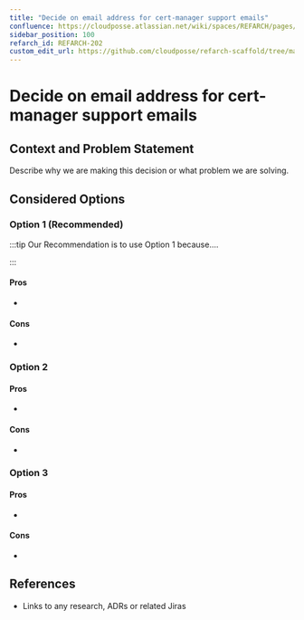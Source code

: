 ```yaml
---
title: "Decide on email address for cert-manager support emails"
confluence: https://cloudposse.atlassian.net/wiki/spaces/REFARCH/pages/1223327759/REFARCH-202+-+Decide+on+email+address+for+cert-manager+support+emails
sidebar_position: 100
refarch_id: REFARCH-202
custom_edit_url: https://github.com/cloudposse/refarch-scaffold/tree/main/docs/docs/fundamentals/design-decisions/foundational-platform/decide-on-email-address-for-cert-manager-support-emails.md
---
```


# Decide on email address for cert-manager support emails

## Context and Problem Statement

Describe why we are making this decision or what problem we are solving.

## Considered Options

### Option 1  (Recommended)

:::tip
Our Recommendation is to use Option 1 because....

:::

#### Pros

-

#### Cons

-

### Option 2

#### Pros

-

#### Cons

-

### Option 3

#### Pros

-

#### Cons

-

## References

- Links to any research, ADRs or related Jiras



